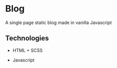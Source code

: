 # Blog

A single page static blog made in vanilla Javascript

## Technologies

* HTML + SCSS

* Javascript
